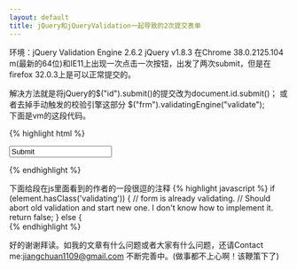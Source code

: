 ```yaml
---
layout: default
title: jQuery和jQueryValidation一起导致的2次提交表单
---
```

<link ref="stylesheet" href="/css/pygments.css">
环境：jQuery Validation Engine 2.6.2
      jQuery v1.8.3
在Chrome 38.0.2125.104 m(最新的64位)和IE11上出现一次点击一次按钮，出发了两次submit，但是在firefox 32.0.3上是可以正常提交的。

解决方法就是将jQuery的$("id").submit()的提交改为document.id.submit()；  或者去掉手动触发的校验引擎这部分 $("frm").validatingEngine("validate");  
下面是vm的这段代码。

{% highlight html %}
<form id="frm" name="frm" method="post" action="/user/do">
    <input id="postForm" value="Submit" class="validate[required,ajax[check]] txt""/>
</form>
<script language="javascript">
functio submitMyForm(function(){
   $("frm").validatingEngine("validate");  
   //本地做一些校验
   $.ajax({
       type: 'POST',
       url: getContextPath() + '/ajax/check.json',
       async: false,
       success:function(data){
           var obj = eval(data);
           var result = obj.result;
           if(result == 'true'){
               $("#frm")submit();
           }else{
               //
           }
       },
       error: function(){
           return;
       }
   });
});

$().ready(function(){
    $("#postForm").click(function(){
        submitMyForm();
    });
});
<scirpt/>
{% endhighlight %}

作为一个比较呆的程序员，果断采用散弹枪式编程法，找到两个解决方法：
1.删掉async: false同步这一段，可以正常提交。但是这个问题在原来也没有提出过，这个可能有一定的设计理由，怕修改了这里对其他地方有影响，所以放弃了这个方法；
2.将$("#frm").submit()换成原生的document.frm.submit()就可以提交了，但是表单在提交之前不会触发js的校验框架,input框中的值不会被校验，就需要单独添加代码来对这里进行处理。(毕竟不能太影响用户体验了嘛)

猜测可能是 jQuery在有ajax+jQuery校验框的某种情况下出现的一场，可能是jQuery submit处理的封装的问题。 或者是手动出发了校验引擎 $("frm").validatingEngine("validate"); 引起的。 

问题排查：
在调试的时候发现jquery.validationEngine.js中有这么个方法_ajax
{% highlight javascript %}
if (options.eventTrigger == "submit")
    field.closest("form").submit();
{% endhighlight %}
在这个地方对表单进行了提交。
然后手动出发点校验引擎在这儿，有这么一段注释
{% highlight javascript %}
/**
* Validates either a form or a list of fields, shows prompts accordingly.
* Note: There is no ajax form validation with this method, only field ajax validation are evaluated
*
* @return true if the form validates, false if it fails
*/
validate: function() {
{% endhighlight %}
开始猜测错误的源头还是都jQuery 校验引擎的使用问题。因为这里正好在input的校验里面有ajax的校验,或者这里说的在submit之前的这个ajax校验。结合找到的两个解决问题的方法，得出结论

错误产生主要还是对ajax校验引擎的错误使用，这里async: false设置的原因 应该是$.ajax和 $("frm").validatingEngine("validate");两个ajax会导致某部分校验失效而设置的。

具体的原因还有待看下validation的源码。  

下面给一个场景比较简单的jQuery校验引擎的正确使用方法
{% highlight javascript %}
<form name="frm" id="frm"  method="POST" action="/usr/submit.htm">
    <input id="postForm" value="Submit" class="validate[required,ajax[check]] txt""/>
</form>
<script language="javascript">
$().ready(){
    $("#postForm").click(){
        $("frm").submit();//这里提交，如果会自动在提交时再在提交之前校验你的表单，如果失败就会被阻断
    }
}
</script>
{% endhighlight %}

下面给段在js里面看到的作者的一段很逗的注释
{% highlight javascript %}
if (element.hasClass('validating')) {
    // form is already validating.
    // Should abort old validation and start new one. I don't know how to implement it.
    return false;
} else {	
{% endhighlight %}

好的谢谢拜读。如我的文章有什么问题或者大家有什么问题，还请Contact me:jiangchuan1109@gmail.com
不断完善中。(做事都不上心啊！该鞭策下了)
